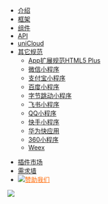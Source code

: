 * [介绍](README.md)
* [框架](collocation/pages.md)
* [组件](component/README.md)
* [API](api/README.md)
* [uniCloud](uniCloud/README.md)
* [其它规范](http://www.html5plus.org/doc/h5p.html)
  - [App扩展规范HTML5 Plus](http://www.html5plus.org/doc/h5p.html)
  - [微信小程序](https://developers.weixin.qq.com/miniprogram/dev/framework/)
  - [支付宝小程序](https://docs.alipay.com/mini/developer/getting-started)
  - [百度小程序](https://smartprogram.baidu.com/docs/develop/tutorial/codedir/)
  - [字节跳动小程序](https://developer.toutiao.com/dev/cn/mini-app/develop/component/introduction/basic-component)
  - [飞书小程序](https://open.feishu.cn/document/uYjL24iN/uUDNzUjL1QzM14SN0MTN)
  - [QQ小程序](https://q.qq.com/wiki/develop/miniprogram/frame/)
  - [快手小程序](https://mp.kuaishou.com/docs/develop/frame/config/conf_appjson.html)
  - [华为快应用](https://developer.huawei.com/consumer/cn/doc/development/quickApp-References/webview-component-view)
  - [360小程序](https://mp.360.cn/doc/miniprogram/dev/#/view)
  - [Weex](http://doc.weex.io/zh/guide/introduction.html)

<ul class="nav-href">
	<li class="ext-link"><a href="//ext.dcloud.net.cn/" target="__blank">插件市场</a></li>
	<li><a href="//dev.dcloud.net.cn/wish/?channel=uniapp" target="__blank">需求墙</a></li>
	<li><a href="//dev.dcloud.net.cn/sponsor/?channel=uniapp" target="__blank" style="color:#FF6600!important;"><img src="https://bjetxgzv.cdn.bspapp.com/VKCEYUGU-uni-app-doc/45e691f0-4f3d-11eb-b680-7980c8a877b8.png" class="heart">赞助我们</a></li>
</ul>

<div class="github">
	<a href="//github.com/dcloudio/uni-app" target="_blank">
		<img src="https://bjetxgzv.cdn.bspapp.com/VKCEYUGU-uni-app-doc/44f8d690-4f3d-11eb-b680-7980c8a877b8.svg">
	</a>
</div>
